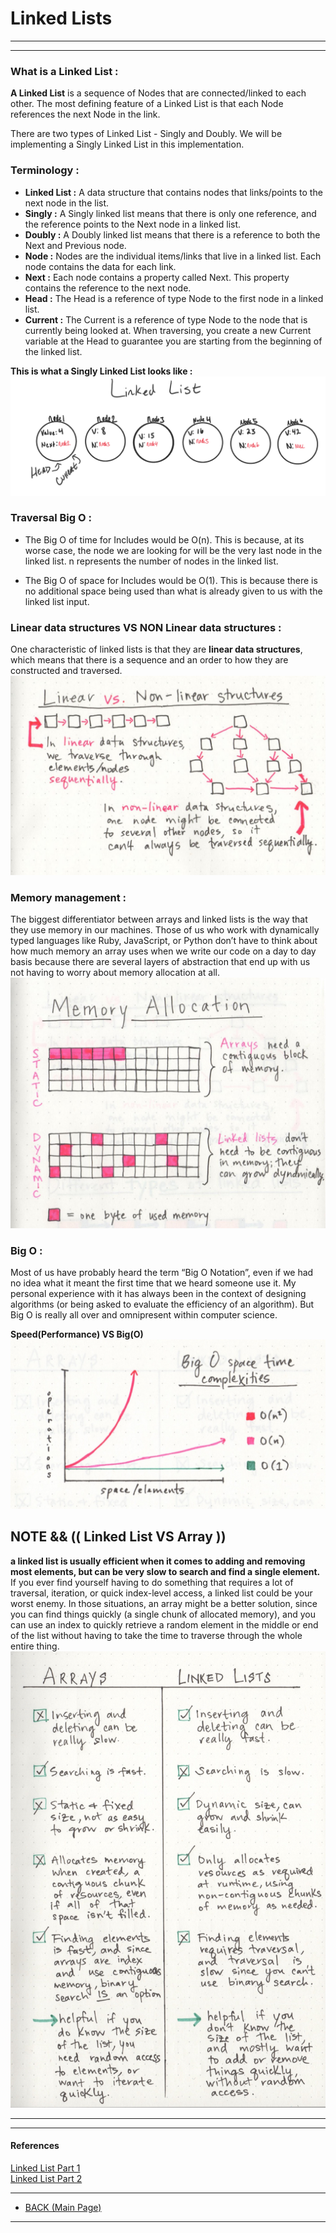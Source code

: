 # **Linked Lists**
---
---

### **What is a Linked List :**
**A Linked List** is a sequence of Nodes that are connected/linked to each other. The most defining feature of a Linked List is that each Node references the next Node in the link.

There are two types of Linked List - Singly and Doubly. We will be implementing a Singly Linked List in this implementation.

### **Terminology :**
- **Linked List :** A data structure that contains nodes that links/points to the next node in the list.
- **Singly :** A Singly linked list means that there is only one reference, and the reference points to the Next node in a linked list.
- **Doubly :** A Doubly linked list means that there is a reference to both the Next and Previous node.
- **Node :** Nodes are the individual items/links that live in a linked list. Each node contains the data for each link.
- **Next :** Each node contains a property called Next. This property contains the reference to the next node.
- **Head :** The Head is a reference of type Node to the first node in a linked list.
- **Current :** The Current is a reference of type Node to the node that is currently being looked at. When traversing, you create a new Current variable at the Head to guarantee you are starting from the beginning of the linked list.

**This is what a Singly Linked List looks like :**
![](./image/Linked-List-img/Singly-LinkedList.png)

### **Traversal Big O :**
- The Big O of time for Includes would be O(n). This is because, at its worse case, the node we are looking for will be the very last node in the linked list. n represents the number of nodes in the linked list.

- The Big O of space for Includes would be O(1). This is because there is no additional space being used than what is already given to us with the linked list input.

### **Linear data structures VS NON Linear data structures :**
One characteristic of linked lists is that they are **linear data structures**, which means that there is a sequence and an order to how they are constructed and traversed.
![](./image/Linked-List-img/Linear-data-structures.jpeg)

### **Memory management :**
The biggest differentiator between arrays and linked lists is the way that they use memory in our machines. Those of us who work with dynamically typed languages like Ruby, JavaScript, or Python don’t have to think about how much memory an array uses when we write our code on a day to day basis because there are several layers of abstraction that end up with us not having to worry about memory allocation at all.
![](./image/Linked-List-img/Memory%20management.jpeg)

### **Big O :**
Most of us have probably heard the term “Big O Notation”, even if we had no idea what it meant the first time that we heard someone use it. My personal experience with it has always been in the context of designing algorithms (or being asked to evaluate the efficiency of an algorithm). But Big O is really all over and omnipresent within computer science.

**Speed(Performance) VS Big(O)**
![](./image/Linked-List-img/speed-vs-BigO.jpeg)

## **NOTE && (( Linked List VS Array ))**
**a linked list is usually efficient when it comes to adding and removing most elements, but can be very slow to search and find a single element.**
If you ever find yourself having to do something that requires a lot of traversal, iteration, or quick index-level access, a linked list could be your worst enemy. In those situations, an array might be a better solution, since you can find things quickly (a single chunk of allocated memory), and you can use an index to quickly retrieve a random element in the middle or end of the list without having to take the time to traverse through the whole entire thing.
![](./image/Linked-List-img/Linked%20ListVSArray.jpeg)

---
---
#### **References**
[Linked List Part 1](https://medium.com/basecs/whats-a-linked-list-anyway-part-1-d8b7e6508b9d)
<br />
[Linked List Part 2](https://medium.com/basecs/whats-a-linked-list-anyway-part-2-131d96f71996)

---
- [BACK (Main Page)](./README.md)
---

